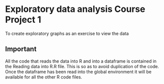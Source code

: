 # Exploratory data analysis Course Project 1
To create exploratory graphs as an exercise to view the data

## Important
All the code that reads the data into R and into a dataframe is contained in the Reading data into R.R file. This is so as to avoid duplication of the code. Once the dataframe has been read into the global environment it will be available for all the other R code files.


